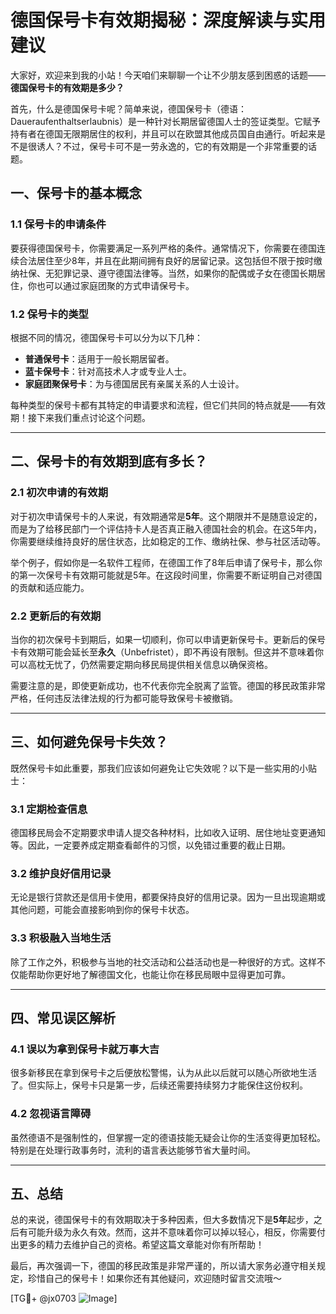 # 德国保号卡有效期揭秘：深度解读与实用建议

大家好，欢迎来到我的小站！今天咱们来聊聊一个让不少朋友感到困惑的话题——**德国保号卡的有效期是多少？**

首先，什么是德国保号卡呢？简单来说，德国保号卡（德语：Daueraufenthaltserlaubnis）是一种针对长期居留德国人士的签证类型。它赋予持有者在德国无限期居住的权利，并且可以在欧盟其他成员国自由通行。听起来是不是很诱人？不过，保号卡可不是一劳永逸的，它的有效期是一个非常重要的话题。

## 一、保号卡的基本概念

### 1.1 保号卡的申请条件
要获得德国保号卡，你需要满足一系列严格的条件。通常情况下，你需要在德国连续合法居住至少8年，并且在此期间拥有良好的居留记录。这包括但不限于按时缴纳社保、无犯罪记录、遵守德国法律等。当然，如果你的配偶或子女在德国长期居住，你也可以通过家庭团聚的方式申请保号卡。

### 1.2 保号卡的类型
根据不同的情况，德国保号卡可以分为以下几种：
- **普通保号卡**：适用于一般长期居留者。
- **蓝卡保号卡**：针对高技术人才或专业人士。
- **家庭团聚保号卡**：为与德国居民有亲属关系的人士设计。

每种类型的保号卡都有其特定的申请要求和流程，但它们共同的特点就是——有效期！接下来我们重点讨论这个问题。

---

## 二、保号卡的有效期到底有多长？

### 2.1 初次申请的有效期
对于初次申请保号卡的人来说，有效期通常是**5年**。这个期限并不是随意设定的，而是为了给移民部门一个评估持卡人是否真正融入德国社会的机会。在这5年内，你需要继续维持良好的居住状态，比如稳定的工作、缴纳社保、参与社区活动等。

举个例子，假如你是一名软件工程师，在德国工作了8年后申请了保号卡，那么你的第一次保号卡有效期可能就是5年。在这段时间里，你需要不断证明自己对德国的贡献和适应能力。

### 2.2 更新后的有效期
当你的初次保号卡到期后，如果一切顺利，你可以申请更新保号卡。更新后的保号卡有效期可能会延长至**永久**（Unbefristet），即不再设有限制。但这并不意味着你可以高枕无忧了，仍然需要定期向移民局提供相关信息以确保资格。

需要注意的是，即使更新成功，也不代表你完全脱离了监管。德国的移民政策非常严格，任何违反法律法规的行为都可能导致保号卡被撤销。

---

## 三、如何避免保号卡失效？

既然保号卡如此重要，那我们应该如何避免让它失效呢？以下是一些实用的小贴士：

### 3.1 定期检查信息
德国移民局会不定期要求申请人提交各种材料，比如收入证明、居住地址变更通知等。因此，一定要养成定期查看邮件的习惯，以免错过重要的截止日期。

### 3.2 维护良好信用记录
无论是银行贷款还是信用卡使用，都要保持良好的信用记录。因为一旦出现逾期或其他问题，可能会直接影响到你的保号卡状态。

### 3.3 积极融入当地生活
除了工作之外，积极参与当地的社交活动和公益活动也是一种很好的方式。这样不仅能帮助你更好地了解德国文化，也能让你在移民局眼中显得更加可靠。

---

## 四、常见误区解析

### 4.1 误以为拿到保号卡就万事大吉
很多新移民在拿到保号卡之后便放松警惕，认为从此以后就可以随心所欲地生活了。但实际上，保号卡只是第一步，后续还需要持续努力才能保住这份权利。

### 4.2 忽视语言障碍
虽然德语不是强制性的，但掌握一定的德语技能无疑会让你的生活变得更加轻松。特别是在处理行政事务时，流利的语言表达能够节省大量时间。

---

## 五、总结

总的来说，德国保号卡的有效期取决于多种因素，但大多数情况下是**5年**起步，之后有可能升级为永久有效。然而，这并不意味着你可以掉以轻心，相反，你需要付出更多的精力去维护自己的资格。希望这篇文章能对你有所帮助！

最后，再次强调一下，德国的移民政策是非常严谨的，所以请大家务必遵守相关规定，珍惜自己的保号卡！如果你还有其他疑问，欢迎随时留言交流哦～

[TG💪+ @jx0703 ![Image](https://github.com/user-attachments/assets/dbca1d08-cadb-493c-b0ec-ad6f7a83f270)]
